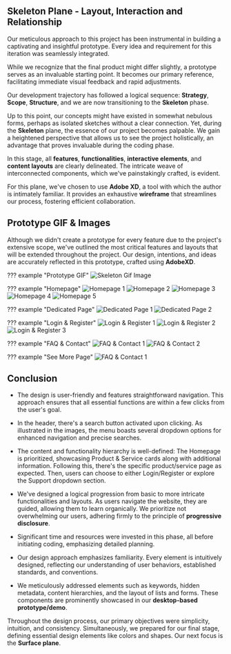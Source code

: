## Skeleton Plane - Layout, Interaction and Relationship

Our meticulous approach to this project has been instrumental in building a captivating and insightful prototype. Every idea and requirement for this iteration was seamlessly integrated.

While we recognize that the final product might differ slightly, a prototype serves as an invaluable starting point. It becomes our primary reference, facilitating immediate visual feedback and rapid adjustments.

Our development trajectory has followed a logical sequence: **Strategy**, **Scope**, **Structure**, and we are now transitioning to the **Skeleton** phase.

Up to this point, our concepts might have existed in somewhat nebulous forms, perhaps as isolated sketches without a clear connection. Yet, during the **Skeleton** plane, the essence of our project becomes palpable. We gain a heightened perspective that allows us to see the project holistically, an advantage that proves invaluable during the coding phase.

In this stage, all **features**, **functionalities**, **interactive elements**, and **content layouts** are clearly delineated. The intricate weave of interconnected components, which we've painstakingly crafted, is evident.

For this plane, we've chosen to use **Adobe XD**, a tool with which the author is intimately familiar. It provides an exhaustive **wireframe** that streamlines our process, fostering efficient collaboration.

## Prototype GIF & Images

Although we didn't create a prototype for every feature due to the project's extensive scope, we've outlined the most critical features and layouts that will be extended throughout the project. Our design, intentions, and ideas are accurately reflected in this prototype, crafted using **AdobeXD**.

??? example "Prototype GIF"
    ![Skeleton Gif Image](../../../assets/img/skeleton.gif)

??? example "Homepage"
    ![Homepage 1](../../../assets/img/skeleton-1.png)
    ![Homepage 2](../../../assets/img/skeleton-2.png)
    ![Homepage 3](../../../assets/img/skeleton-3.png)
    ![Homepage 4](../../../assets/img/skeleton-4.png)
    ![Homepage 5](../../../assets/img/skeleton-5.png)

??? example "Dedicated Page"
    ![Dedicated Page 1](../../../assets/img/skeleton-6.png)
    ![Dedicated Page 2](../../../assets/img/skeleton-7.png)

??? example "Login & Register"
    ![Login & Register 1](../../../assets/img/skeleton-8.png)
    ![Login & Register 2](../../../assets/img/skeleton-9.png)
    ![Login & Register 3](../../../assets/img/skeleton-10.png)

??? example "FAQ & Contact"
    ![FAQ & Contact 1](../../../assets/img/skeleton-11.png)
    ![FAQ & Contact 2](../../../assets/img/skeleton-12.png)

??? example "See More Page"
    ![FAQ & Contact 1](../../../assets/img/skeleton-13.png)

## Conclusion
- The design is user-friendly and features straightforward navigation. This approach ensures that all essential functions are within a few clicks from the user's goal.

- In the header, there's a search button activated upon clicking. As illustrated in the images, the menu boasts several dropdown options for enhanced navigation and precise searches.

- The content and functionality hierarchy is well-defined: The Homepage is prioritized, showcasing Product & Service cards along with additional information. Following this, there's the specific product/service page as expected. Then, users can choose to either Login/Register or explore the Support dropdown section.

- We've designed a logical progression from basic to more intricate functionalities and layouts. As users navigate the website, they are guided, allowing them to learn organically. We prioritize not overwhelming our users, adhering firmly to the principle of **progressive disclosure**.

- Significant time and resources were invested in this phase, all before initiating coding, emphasizing detailed planning.

- Our design approach emphasizes familiarity. Every element is intuitively designed, reflecting our understanding of user behaviors, established standards, and conventions.

- We meticulously addressed elements such as keywords, hidden metadata, content hierarchies, and the layout of lists and forms. These components are prominently showcased in our **desktop-based prototype/demo**.

Throughout the design process, our primary objectives were simplicity, intuition, and consistency. Simultaneously, we prepared for our final stage, defining essential design elements like colors and shapes. Our next focus is the **Surface plane**.
